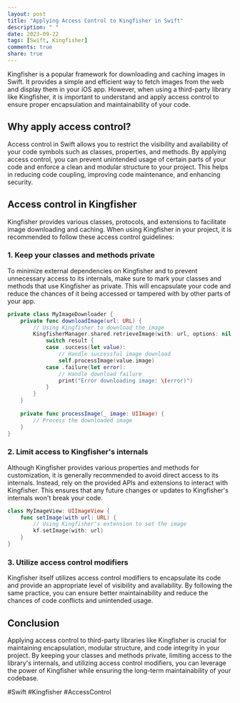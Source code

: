 ```yaml
---
layout: post
title: "Applying Access Control to Kingfisher in Swift"
description: " "
date: 2023-09-22
tags: [Swift, Kingfisher]
comments: true
share: true
---
```


Kingfisher is a popular framework for downloading and caching images in Swift. It provides a simple and efficient way to fetch images from the web and display them in your iOS app. However, when using a third-party library like Kingfisher, it is important to understand and apply access control to ensure proper encapsulation and maintainability of your code.

## Why apply access control?

Access control in Swift allows you to restrict the visibility and availability of your code symbols such as classes, properties, and methods. By applying access control, you can prevent unintended usage of certain parts of your code and enforce a clean and modular structure to your project. This helps in reducing code coupling, improving code maintenance, and enhancing security.

## Access control in Kingfisher

Kingfisher provides various classes, protocols, and extensions to facilitate image downloading and caching. When using Kingfisher in your project, it is recommended to follow these access control guidelines:

### 1. Keep your classes and methods private

To minimize external dependencies on Kingfisher and to prevent unnecessary access to its internals, make sure to mark your classes and methods that use Kingfisher as private. This will encapsulate your code and reduce the chances of it being accessed or tampered with by other parts of your app.

```swift
private class MyImageDownloader {
    private func downloadImage(url: URL) {
        // Using Kingfisher to download the image
        KingfisherManager.shared.retrieveImage(with: url, options: nil, progressBlock: nil) { result in
            switch result {
            case .success(let value):
                // Handle successful image download
                self.processImage(value.image)
            case .failure(let error):
                // Handle download failure
                print("Error downloading image: \(error)")
            }
        }
    }
    
    private func processImage(_ image: UIImage) {
        // Process the downloaded image
    }
}
```

### 2. Limit access to Kingfisher's internals

Although Kingfisher provides various properties and methods for customization, it is generally recommended to avoid direct access to its internals. Instead, rely on the provided APIs and extensions to interact with Kingfisher. This ensures that any future changes or updates to Kingfisher's internals won't break your code.

```swift
class MyImageView: UIImageView {
    func setImage(with url: URL) {
        // Using Kingfisher's extension to set the image
        kf.setImage(with: url)
    }
}
```

### 3. Utilize access control modifiers

Kingfisher itself utilizes access control modifiers to encapsulate its code and provide an appropriate level of visibility and availability. By following the same practice, you can ensure better maintainability and reduce the chances of code conflicts and unintended usage.

## Conclusion

Applying access control to third-party libraries like Kingfisher is crucial for maintaining encapsulation, modular structure, and code integrity in your project. By keeping your classes and methods private, limiting access to the library's internals, and utilizing access control modifiers, you can leverage the power of Kingfisher while ensuring the long-term maintainability of your codebase.

#Swift #Kingfisher #AccessControl